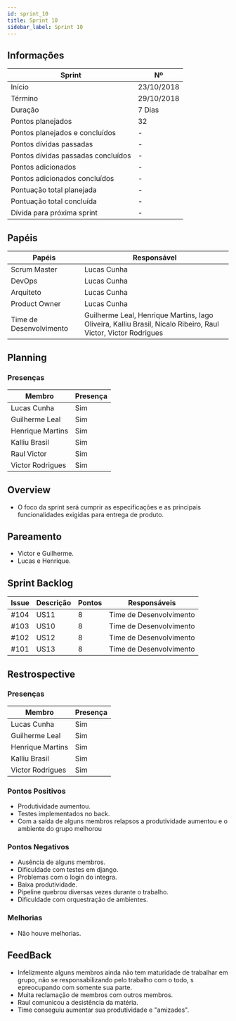 ```yaml
---
id: sprint_10
title: Sprint 10
sidebar_label: Sprint 10
---
```


## Informações

|Sprint|Nº|
|--------|---------|
|Início|23/10/2018|
|Término|29/10/2018|
|Duração|7 Dias|
|Pontos planejados|32|
|Pontos planejados e concluídos|-|
|Pontos dívidas passadas|-|
|Pontos dívidas passadas concluídos|-|
|Pontos adicionados|-|
|Pontos adicionados concluídos|-|
|Pontuação total planejada|-|
|Pontuação total concluída|-|
|Dívida para próxima sprint|-|

## Papéis

|Papéis|Responsável|
|--------|---------|
|Scrum Master|Lucas Cunha|
|DevOps|Lucas Cunha|
|Arquiteto|Lucas Cunha|
|Product Owner|Lucas Cunha|
|Time de Desenvolvimento|Guilherme Leal, Henrique Martins, Iago Oliveira, Kalliu Brasil, Nícalo Ribeiro, Raul Victor, Victor Rodrigues|

## Planning

### Presenças

|Membro|Presença|
|--------|---------|
|Lucas Cunha|Sim|
|Guilherme Leal|Sim|
|Henrique Martins|Sim|
|Kalliu Brasil|Sim|
|Raul Victor|Sim|
|Victor Rodrigues|Sim|

## Overview
- O foco da sprint será cumprir as especificações e as principais funcionalidades exigidas para entrega de produto.

## Pareamento
- Victor e Guilherme.
- Lucas e Henrique.

## Sprint Backlog

|Issue|	Descrição|	Pontos|	Responsáveis|
|-----|----------|--------|-------------|
|#104| US11 | 8 |Time de Desenvolvimento|
|#103| US10 | 8 |Time de Desenvolvimento|
|#102| US12 | 8 |Time de Desenvolvimento|
|#101| US13 | 8 |Time de Desenvolvimento|


## Restrospective 

### Presenças
|Membro|Presença|
|--------|---------|
|Lucas Cunha|Sim|
|Guilherme Leal|Sim|
|Henrique Martins|Sim|
|Kalliu Brasil|Sim|
|Victor Rodrigues|Sim|

### Pontos Positivos
- Produtividade aumentou.
- Testes implementados no back.
- Com a saída de alguns membros relapsos a produtividade aumentou e o ambiente do grupo melhorou

### Pontos Negativos
- Ausência de alguns membros.
- Dificuldade com testes em django.
- Problemas com o login do integra.
- Baixa produtividade.
- Pipeline quebrou diversas vezes durante o trabalho.
- Dificuldade com orquestração de ambientes.

### Melhorias
- Não houve melhorias.

## FeedBack
- Infelizmente alguns membros ainda não tem maturidade de trabalhar em grupo, não se responsabilizando pelo trabalho com o todo, s epreocupando com somente sua parte.
- Muita reclamação de membros com outros membros.
- Raul comunicou a desistência da matéria.
- Time conseguiu aumentar sua produtividade e "amizades".

